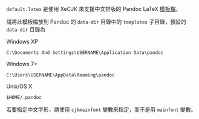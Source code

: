 `default.latex` 是使用 XeCJK 來支援中文排版的 Pandoc LaTeX [模板檔](http://johnmacfarlane.net/pandoc/README.html#templates)。

請將此模板檔放到 Pandoc 的 `data-dir` 目錄中的 `templates` 子目錄，預設的 `data-dir` 目錄為

Windows XP

    C:\Documents And Settings\USERNAME\Application Data\pandoc

Windows 7+

    C:\Users\USERNAME\AppData\Roaming\pandoc
    
Unix/OS X
    
    $HOME/.pandoc

若要指定中文字形，請使用 `cjkmainfont` 變數來指定，而不是用 `mainfont` 變數。